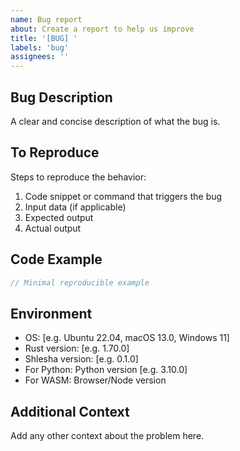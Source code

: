 ```yaml
---
name: Bug report
about: Create a report to help us improve
title: '[BUG] '
labels: 'bug'
assignees: ''
---
```


## Bug Description
A clear and concise description of what the bug is.

## To Reproduce
Steps to reproduce the behavior:
1. Code snippet or command that triggers the bug
2. Input data (if applicable)
3. Expected output
4. Actual output

## Code Example
```rust
// Minimal reproducible example
```

## Environment
- OS: [e.g. Ubuntu 22.04, macOS 13.0, Windows 11]
- Rust version: [e.g. 1.70.0]
- Shlesha version: [e.g. 0.1.0]
- For Python: Python version [e.g. 3.10.0]
- For WASM: Browser/Node version

## Additional Context
Add any other context about the problem here.